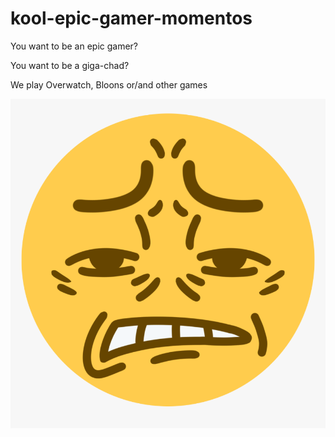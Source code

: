 # kool-epic-gamer-momentos
You want to be an epic gamer?

You want to be a giga-chad?

We play Overwatch, Bloons or/and other games

![Some good explanation](108-1083789_cringe-discord-emoji-clipart-png-download-transparent-png.png)
